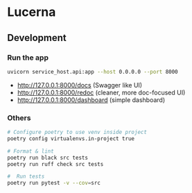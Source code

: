 # Lucerna

## Development

### Run the app
```bash
uvicorn service_host.api:app --host 0.0.0.0 --port 8000
```

- http://127.0.0.1:8000/docs (Swagger like UI)
- http://127.0.0.1:8000/redoc (cleaner, more doc-focused UI)
- http://127.0.0.1:8000/dashboard (simple dashboard)
  
### Others

```bash
# Configure poetry to use venv inside project
poetry config virtualenvs.in-project true
```

```bash
# Format & lint
poetry run black src tests
poetry run ruff check src tests
```

```bash
#  Run tests
poetry run pytest -v --cov=src
```

